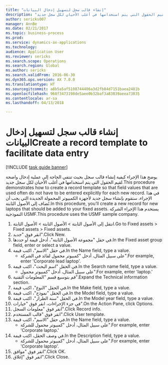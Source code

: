 ```yaml
--- 
title: "إنشاء قالب سجل لتسهيل إدخال البيانات"
description: "يوضح هذا الإجراء كيفية إنشاء قالب سجل بحيث تنتفي الحاجة إلى عملية إدخال واضحة لقيم الحقول التي يتم استخدامها في أغلب الأحيان لكل سجل جديد."
author: sericks007
manager: AnnBe
ms.date: 02/21/2017
ms.topic: business-process
ms.prod: 
ms.service: dynamics-ax-applications
ms.technology: 
audience: Application User
ms.reviewer: sericks
ms.search.scope: Operations
ms.search.region: Global
ms.author: sericks
ms.search.validFrom: 2016-06-30
ms.dyn365.ops.version: AX 7.0.0
ms.translationtype: HT
ms.sourcegitcommit: a8b5a5af5108744406a3d2fb84d7151baea2481b
ms.openlocfilehash: 968f3473198de5aee0b32baf3a83839aeea73835
ms.contentlocale: ar-sa
ms.lasthandoff: 04/13/2018

---
```

# <a name="create-a-record-template-to-facilitate-data-entry"></a><span data-ttu-id="c8b7d-103">إنشاء قالب سجل لتسهيل إدخال البيانات</span><span class="sxs-lookup"><span data-stu-id="c8b7d-103">Create a record template to facilitate data entry</span></span>

[!INCLUDE [task guide banner](../../includes/task-guide-banner.md)]

<span data-ttu-id="c8b7d-104">يوضح هذا الإجراء كيفية إنشاء قالب سجل بحيث تنتفي الحاجة إلى عملية إدخال واضحة لقيم الحقول التي يتم استخدامها في أغلب الأحيان لكل سجل جديد.</span><span class="sxs-lookup"><span data-stu-id="c8b7d-104">This procedure demonstrates how to create a record template so that field values that are used often do not have to be entered explicitly for each new record.</span></span> <span data-ttu-id="c8b7d-105">في هذا الإجراء، ستقوم بإنشاء سجل جديد لأجهزة الكمبيوتر المحمولة الجديدة التي يجب أن تُضاف إلى الأصول الثابتة.</span><span class="sxs-lookup"><span data-stu-id="c8b7d-105">In this procedure, you’ll create a new record for new laptops that should be added to your fixed assets.</span></span> <span data-ttu-id="c8b7d-106">يستخدم هذا الإجراء الشركة النموذجية USMF.</span><span class="sxs-lookup"><span data-stu-id="c8b7d-106">This procedure uses the USMF sample company.</span></span>

1. <span data-ttu-id="c8b7d-107">انتقل إلى الأصول الثابتة > الأصول الثابتة > الأصول الثابتة.</span><span class="sxs-lookup"><span data-stu-id="c8b7d-107">Go to Fixed assets > Fixed assets > Fixed assets.</span></span>
2. <span data-ttu-id="c8b7d-108">انقر فوق "جديد".</span><span class="sxs-lookup"><span data-stu-id="c8b7d-108">Click New.</span></span>
3. <span data-ttu-id="c8b7d-109">في حقل "مجموعة الأصول الثابتة"، أدخل قيمة أو حددها.</span><span class="sxs-lookup"><span data-stu-id="c8b7d-109">In the Fixed asset group field, enter or select a value.</span></span>
4. <span data-ttu-id="c8b7d-110">في حقل "الاسم"، اكتب قيمة.</span><span class="sxs-lookup"><span data-stu-id="c8b7d-110">In the Name field, type a value.</span></span>
    * <span data-ttu-id="c8b7d-111">على سبيل المثال، أدخل "كمبيوتر محمول لقائد في الشركة".</span><span class="sxs-lookup"><span data-stu-id="c8b7d-111">For example, enter 'Corporate lead laptop'.</span></span>  
5. <span data-ttu-id="c8b7d-112">في الحقل "اسم البحث‬"، اكتب قيمة.</span><span class="sxs-lookup"><span data-stu-id="c8b7d-112">In the Search name field, type a value.</span></span>
    * <span data-ttu-id="c8b7d-113">على سبيل المثال، أدخل "كمبيوتر محمول".</span><span class="sxs-lookup"><span data-stu-id="c8b7d-113">For example, enter 'laptop.'</span></span>  
6. <span data-ttu-id="c8b7d-114">قم بتوسيع قسم "المعلومات التقنية".</span><span class="sxs-lookup"><span data-stu-id="c8b7d-114">Expand the Technical information section.</span></span>
7. <span data-ttu-id="c8b7d-115">في الحقل "النوع‬"، اكتب قيمة.</span><span class="sxs-lookup"><span data-stu-id="c8b7d-115">In the Make field, type a value.</span></span>
8. <span data-ttu-id="c8b7d-116">في الحقل "نموذج"، اكتب قيمة.</span><span class="sxs-lookup"><span data-stu-id="c8b7d-116">In the Model field, type a value.</span></span>
9. <span data-ttu-id="c8b7d-117">في الحقل "سنة الطراز‬"، اكتب قيمة.</span><span class="sxs-lookup"><span data-stu-id="c8b7d-117">In the Model year field, type a value.</span></span>
10. <span data-ttu-id="c8b7d-118">في جزء الإجراءات، انقر فوق "خيارات".</span><span class="sxs-lookup"><span data-stu-id="c8b7d-118">On the Action Pane, click Options.</span></span>
11. <span data-ttu-id="c8b7d-119">انقر فوق "معلومات السجل".</span><span class="sxs-lookup"><span data-stu-id="c8b7d-119">Click Record info.</span></span>
12. <span data-ttu-id="c8b7d-120">انقر فوق "قالب المستخدم".</span><span class="sxs-lookup"><span data-stu-id="c8b7d-120">Click User template.</span></span>
13. <span data-ttu-id="c8b7d-121">في حقل "الاسم"، اكتب قيمة.</span><span class="sxs-lookup"><span data-stu-id="c8b7d-121">In the Name field, type a value.</span></span>
    * <span data-ttu-id="c8b7d-122">على سبيل المثال، أدخل "كمبيوتر محمول للشركة".</span><span class="sxs-lookup"><span data-stu-id="c8b7d-122">For example, enter 'Corporate laptop.'</span></span>  
14. <span data-ttu-id="c8b7d-123">في وصف الحقل، اكتب قيمة.</span><span class="sxs-lookup"><span data-stu-id="c8b7d-123">In the Description field, type a value.</span></span>
    * <span data-ttu-id="c8b7d-124">على سبيل المثال، أدخل "كمبيوتر محمول للشركة".</span><span class="sxs-lookup"><span data-stu-id="c8b7d-124">For example, enter 'Corporate laptop'.</span></span>  
15. <span data-ttu-id="c8b7d-125">انقر فوق "موافق".</span><span class="sxs-lookup"><span data-stu-id="c8b7d-125">Click OK.</span></span>
16. <span data-ttu-id="c8b7d-126">انقر فوق "إغلاق".</span><span class="sxs-lookup"><span data-stu-id="c8b7d-126">Click Close.</span></span>


